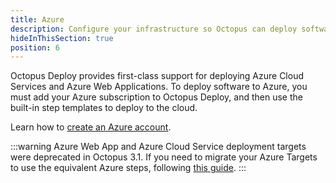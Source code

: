 ```yaml
---
title: Azure
description: Configure your infrastructure so Octopus can deploy software to your Windows servers, Linux servers, or Cloud Regions.
hideInThisSection: true
position: 6
---
```


Octopus Deploy provides first-class support for deploying Azure Cloud Services and Azure Web Applications. To deploy software to Azure, you must add your Azure subscription to Octopus Deploy, and then use the built-in step templates to deploy to the cloud.

Learn how to [create an Azure account](/docs/infrastructure/azure/creating-an-azure-account/index.md).

:::warning
Azure Web App and Azure Cloud Service deployment targets were deprecated in Octopus 3.1. If you need to migrate your Azure Targets to use the equivalent Azure steps, following [this guide](/docs/deployment-process/migrate-azure-targets-into-azure-steps.md).
:::
